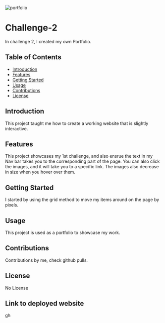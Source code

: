 ![portfolio](https://github.com/gracecatk/Challenge-2/assets/140928469/98cb8192-2dea-47e5-9730-d65d9ee3cc50)
# Challenge-2
In challenge 2, I created my own Portfolio.
## Table of Contents
- [Introduction](#introduction)
- [Features](#features)
- [Getting Started](#getting-started)
- [Usage](#usage)
- [Contributions](#contributions)
- [License](#license)
## Introduction
This project taught me how to create a working website that is slightly interactive.
## Features
This project showcases my 1st challenge, and also ensrue the text in my Nav bar takes you to the corresponding part of the page. You can also click the images, and it will take you to a specific link. The images also decrease in size when you hover over them.
## Getting Started
I started by using the grid method to move my items around on the page by pixels. 
## Usage
This project is used as a portfolio to showcase my work.
## Contributions
Contributions by me, check github pulls.
## License
No License
## Link to deployed website
gh